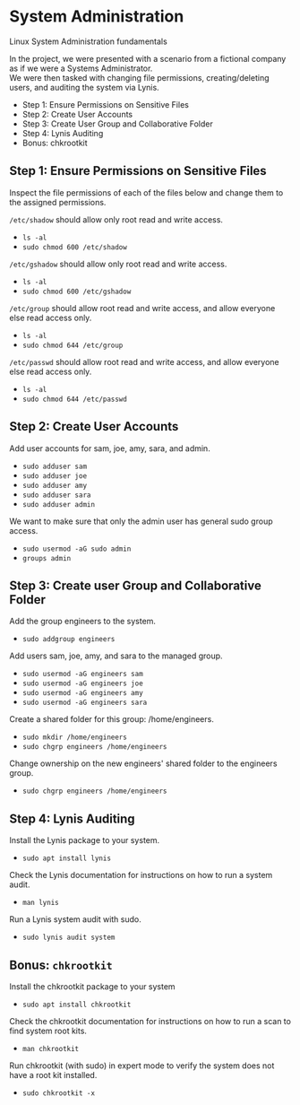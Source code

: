 # System Administration
Linux System Administration fundamentals

In the project, we were presented with a scenario from a fictional company as if we were a Systems Administrator.  
We were then tasked with changing file permissions, creating/deleting users, and auditing the system via Lynis.
- Step 1: Ensure Permissions on Sensitive Files
- Step 2: Create User Accounts
- Step 3: Create User Group and Collaborative Folder
- Step 4: Lynis Auditing
- Bonus: chkrootkit

## Step 1: Ensure Permissions on Sensitive Files
Inspect the file permissions of each of the files below and change them to the assigned permissions. 

`/etc/shadow` should allow only root read and write access.
  - `ls -al`
  - `sudo chmod 600 /etc/shadow`
    
`/etc/gshadow` should allow only root read and write access.
  - `ls -al`
  - `sudo chmod 600 /etc/gshadow`
    
`/etc/group` should allow root read and write access, and allow everyone else read access only.
  - `ls -al`
  - `sudo chmod 644 /etc/group`
    
`/etc/passwd` should allow root read and write access, and allow everyone else read access only.
  - `ls -al`
  - `sudo chmod 644 /etc/passwd` 
      
## Step 2: Create User Accounts
Add user accounts for sam, joe, amy, sara, and admin.

  - `sudo adduser sam`
  - `sudo adduser joe`
  - `sudo adduser amy`
  - `sudo adduser sara`
  - `sudo adduser admin`
  
We want to make sure that only the admin user has general sudo group access. 

  - `sudo usermod -aG sudo admin` 
  - `groups admin`
    
## Step 3: Create user Group and Collaborative Folder
Add the group engineers to the system.
  - `sudo addgroup engineers`
  
Add users sam, joe, amy, and sara to the managed group.
  - `sudo usermod -aG engineers sam`
  - `sudo usermod -aG engineers joe`
  - `sudo usermod -aG engineers amy`
  - `sudo usermod -aG engineers sara`

Create a shared folder for this group: /home/engineers.
  - `sudo mkdir /home/engineers`
  - `sudo chgrp engineers /home/engineers`

Change ownership on the new engineers' shared folder to the engineers group.
  - `sudo chgrp engineers /home/engineers`
    
## Step 4: Lynis Auditing
Install the Lynis package to your system.
  - `sudo apt install lynis`

Check the Lynis documentation for instructions on how to run a system audit.
  - `man lynis`

Run a Lynis system audit with sudo.
  - `sudo lynis audit system`
    
## Bonus: `chkrootkit`
Install the chkrootkit package to your system
  - `sudo apt install chkrootkit`

Check the chkrootkit documentation for instructions on how to run a scan to find system root kits.
  - `man chkrootkit`

Run chkrootkit (with sudo) in expert mode to verify the system does not have a root kit installed.
  - `sudo chkrootkit -x`
 
